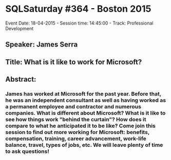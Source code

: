 # SQLSaturday #364 - Boston 2015
Event Date: 18-04-2015 - Session time: 14:45:00 - Track: Professional Development
## Speaker: James Serra
## Title: What is it like to work for Microsoft?
## Abstract:
### James has worked at Microsoft for the past year.  Before that, he was an independent consultant as well as having worked as a permanent employee and contractor and numerous companies.  What is different about Microsoft?  What is it like to see how things work "behind the curtain"?  How does it compare to what he anticipated it to be like?  Come join this session to find out more working for Microsoft: benefits, compensation, training, career advancement, work-life balance, travel, types of jobs, etc.  We will leave plenty of time to ask questions!
